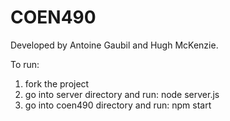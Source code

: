 # COEN490

Developed by Antoine Gaubil and Hugh McKenzie. 

To run:

1. fork the project
2. go into server directory and run: node server.js
3. go into coen490 directory and run: npm start

